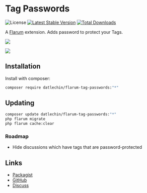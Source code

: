 # Tag Passwords

![License](https://img.shields.io/badge/license-MIT-blue.svg) [![Latest Stable Version](https://img.shields.io/packagist/v/datlechin/flarum-tag-passwords.svg)](https://packagist.org/packages/datlechin/flarum-tag-passwords) [![Total Downloads](https://img.shields.io/packagist/dt/datlechin/flarum-tag-passwords.svg)](https://packagist.org/packages/datlechin/flarum-tag-passwords)

A [Flarum](http://flarum.org) extension. Adds password to protect your Tags.

![](https://i.imgur.com/jWw5Snk.png)

![](https://i.imgur.com/jh7n4Vh.png)

## Installation

Install with composer:

```sh
composer require datlechin/flarum-tag-passwords:"*"
```

## Updating

```sh
composer update datlechin/flarum-tag-passwords:"*"
php flarum migrate
php flarum cache:clear
```

### Roadmap

- Hide discussions which have tags that are password-protected

## Links

- [Packagist](https://packagist.org/packages/datlechin/flarum-tag-passwords)
- [GitHub](https://github.com/datlechin/flarum-tag-passwords)
- [Discuss](https://discuss.flarum.org/d/30014)
